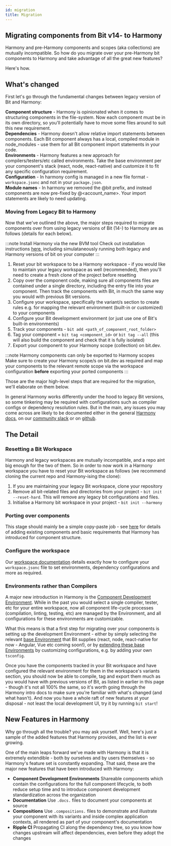 ```yaml
---
id: migration
title: Migration
--- 
```


## Migrating components from Bit v14- to Harmony

Harmony and pre-Harmony components and scopes (aka collections) are mutually incompatible. So how do you migrate over your pre-Harmony bit components to Harmony and take advantage of all the great new features? 

Here's how.

## What's changed

First let's go through the fundamental changes between legacy version of Bit and Harmony:

**Component structure** - Harmony is opinionated when it comes to structuring components in the file-system. Now each component must be in its own directory, so you'll potentially have to move some files around to suit this new requirement.   
**Dependencies** - Harmony doesn't allow relative import statements between components. Each Bit component always has a local, compiled module in node_modules - use them for all Bit component import statements in your code.  
**Environments** - Harmony features a new approach for compilers/testers/etc called environments. Take the base environment per your component's stack (react, node, react-native) and customize it to fit any specific configuration requirement.  
**Configuration** - In harmony config is managed in a new file format - `workspace.jsonc` and not in your `package.json`.  
**Module names** - In harmony we removed the @bit prefix, and instead components are now pre-fixed by @<account_name>. Your import statements are likely to need updating.  


### Moving from Legacy Bit to Harmony

Now that we've outlined the above, the major steps required to migrate components over from using legacy versions of Bit (14-) to Harmony are as follows (details for each below).

:::note Install Harmony via the new BVM tool
Check out installation instructions [here](/getting-started/installing-bit), including simulataneously running both legacy and Harmony versions of bit on your computer 
:::

1. Reset your bit workspace to be a Harmony workspace - if you would like to maintain your legacy workspace as well (recommended), then you'll need to create a fresh clone of the project before resetting
1. Copy over the component code, making sure all components files are contained under a single directory, including the entry file into your component. Then track the components with Bit, in much the same way you would with previous Bit versions.
1. Configure your workspace, specifically the variant/s section to create rules e.g. for mapping the relevant environment (built-in or customized) to your components
1. Configure your Bit development environment (or just use one of Bit's built-in environments)
1. Track your components - `bit add <path_of_component_root_folder>`
1. Tag your component = `bit tag <component_id>` or `bit tag --all`  (this will also build the component and check that it is fully isolated)
1. Export your component to your Harmony scope (collection) on bit.dev. 

:::note Harmony components can only be exported to Harmony scopes
Make sure to create your Harmony scope/s on bit.dev as required and map your components to the relevant remote scope via the workspace configuration **before** exporting your ported components
:::

Those are the major high-level steps that are required for the migration, we'll elaborate on them below. 

In general Harmony works differently under the hood to legacy Bit versions, so some tinkering may be required with configurations such as compiler configs or dependency resolution rules. But in the main, any issues you may come across are likely to be documented either in the general [Harmony docs](https://harmony-docs.bit.dev/), on our [community slack](https://join.slack.com/t/bit-dev-community/shared_invite/zt-o2tim18y-UzwOCFdTafmFKEqm2tXE4w) or on [github](https://github.com/teambit/bit/issues).


## The Detail

### Resetting a Bit Workspace

Harmony and legacy workspaces are mutually incompatible, and a repo aint big enough for the two of them. So in order to now work in a Harmony workspace you have to reset your Bit workspace as follows (we recommend cloning the current repo and Harmony-ising the clone):
1. If you are maintaining your legacy Bit workspace, clone your repository 
1. Remove all bit-related files and directories from your project - `bit init --reset-hard`. This will remove any legacy bit configurations and files.
1. Initialise a Harmony bit workspace in your project - `bit init --harmony`

### Porting over components

This stage should mainly be a simple copy-paste job - see [here](/building-with-bit/pre-existing-components#add-pre-existing-components) for details of adding existing components and basic requirements that Harmony has introduced for component structure.

### Configure the workspace

Our [workspace documentation](/building-with-bit/workspace) details exactly how to configure your `workspace.jsonc` file to set environments, dependency configurations and more as required.


### Environments rather than Compilers

A major new introduction in Harmony is the [Component Development Environment](/building-with-bit/environments). While in the past you would select a single compiler, tester, etc for your entire workspace, now all component life-cycle processes (compilation, linting, testing, etc) are managed by the Environment, and all configurations for these environments are customizable.

What this means is that a first step for migrating over your components is setting up the development Environment - either by simply selecting the relevant [base Environment](/building-with-bit/environments#pre-built-environments) that Bit supplies (react, node, react-native for now - Angular, Vue etc coming soon!), or by [extending these base Environments](building-with-bit/environments#customizing-environments) by customizing configurations, e.g. by adding your own `tsconfig`.


Once you have the components tracked in your Bit workspace and have configured the relevant environment for them in the workspace's variants section, you should now be able to compile, tag and export them much as you would have with previous versions of Bit, as listed in earlier in this page - though it's not all 100% the same, so it's worth going through the Harmony intro docs to make sure you're familiar with what's changed (and what hasn't). 
And now you have a whole raft of new features at your disposal - not least the local development UI, try it by running `bit start`!


## New Features in Harmony

Why go through all the trouble? you may ask yourself. Well, here's just a sample of the added features that Harmony provides, and the list is ever growing.

One of the main leaps forward we've made with Harmony is that it is extremely extendible - both by ourselves and by users themselves - so Harmony's feature set is constantly expanding.
That said, these are the major new features that have been introduced with Harmony:
- **Component Development Environments** Shareable components which contain the configurations for the full component lifecycle, to both reduce setup time and to introduce component development standardization across the organization  
- **Documentation** Use `.docs.` files to document your components at source
- **Compositions** Use `.compositions.` files to demonstrate and illustrate your component with its variants and inside complex application contexts, all rendered as part of your component's documentation
- **Ripple CI** Propagating CI along the dependency tree, so you know how changes upstream will affect dependencies, even before they adopt the changes